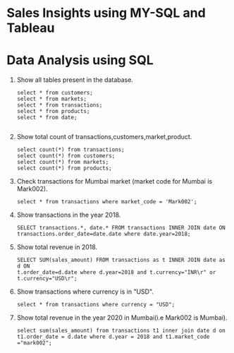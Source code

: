 # Sales Insights using MY-SQL and Tableau

# Data Analysis using SQL

1. Show all tables present in the database.
   ``` 
   select * from customers;
   select * from markets;
   select * from transactions;
   select * from products;
   select * from date; 
       
2. Show total count of transactions,customers,market,product.
   ```
   select count(*) from transactions;
   select count(*) from customers;
   select count(*) from markets;
   select count(*) from products;
   
3. Check transactions for Mumbai market (market code for Mumbai is Mark002). 
   ```
   select * from transactions where market_code = 'Mark002';
   
4. Show transactions in the year 2018.
   ```
   SELECT transactions.*, date.* FROM transactions INNER JOIN date ON transactions.order_date=date.date where date.year=2018;
   
 5. Show total revenue in 2018.
    ```
    SELECT SUM(sales_amount) FROM transactions as t INNER JOIN date as d ON
    t.order_date=d.date where d.year=2018 and t.currency="INR\r" or t.currency="USD\r";
    
6. Show transactions where currency is in "USD".
    ```
    select * from transactions where currency = "USD";
    
7. Show total revenue in the year 2020 in Mumbai(i.e Mark002 is Mumbai).
   ```
   select sum(sales_amount) from transactions t1 inner join date d on
   t1.order_date = d.date where d.year = 2018 and t1.market_code ="mark002"; 
   
   
